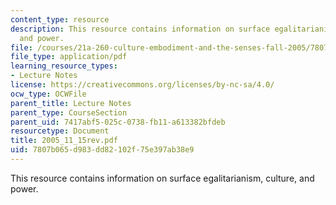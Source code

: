 ```yaml
---
content_type: resource
description: This resource contains information on surface egalitarianism, culture,
  and power.
file: /courses/21a-260-culture-embodiment-and-the-senses-fall-2005/7807b065d983dd82102f75e397ab38e9_2005_11_15rev.pdf
file_type: application/pdf
learning_resource_types:
- Lecture Notes
license: https://creativecommons.org/licenses/by-nc-sa/4.0/
ocw_type: OCWFile
parent_title: Lecture Notes
parent_type: CourseSection
parent_uid: 7417abf5-025c-0738-fb11-a613382bfdeb
resourcetype: Document
title: 2005_11_15rev.pdf
uid: 7807b065-d983-dd82-102f-75e397ab38e9
---
```

This resource contains information on surface egalitarianism, culture, and power.
